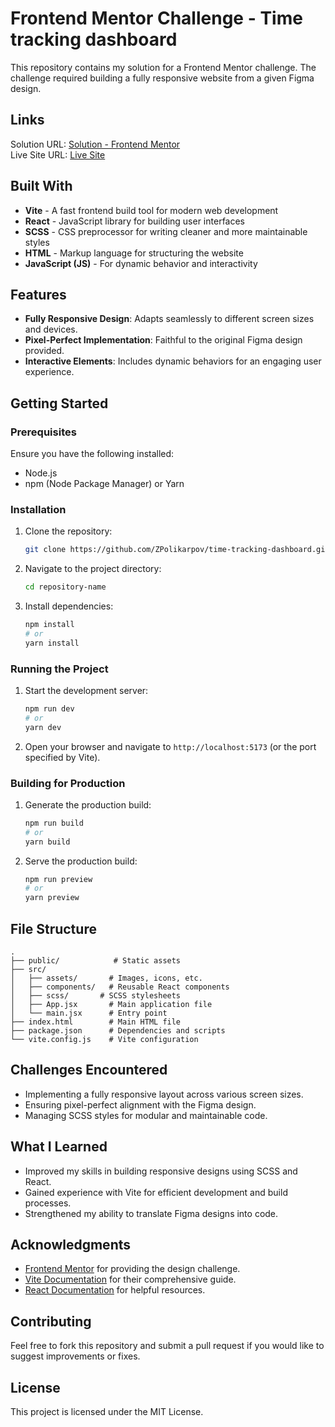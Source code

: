 
# Frontend Mentor Challenge - Time tracking dashboard

This repository contains my solution for a Frontend Mentor challenge. The challenge required building a fully responsive website from a given Figma design.

## Links

Solution URL: [Solution - Frontend Mentor](https://www.frontendmentor.io/solutions/time-tracking-dashboard-cmr3HqAB8J)\
Live Site URL: [Live Site](https://zpolikarpov.github.io/time-tracking-dashboard/)

## Built With
- **Vite** - A fast frontend build tool for modern web development
- **React** - JavaScript library for building user interfaces
- **SCSS** - CSS preprocessor for writing cleaner and more maintainable styles
- **HTML** - Markup language for structuring the website
- **JavaScript (JS)** - For dynamic behavior and interactivity

## Features
- **Fully Responsive Design**: Adapts seamlessly to different screen sizes and devices.
- **Pixel-Perfect Implementation**: Faithful to the original Figma design provided.
- **Interactive Elements**: Includes dynamic behaviors for an engaging user experience.

## Getting Started

### Prerequisites
Ensure you have the following installed:
- Node.js
- npm (Node Package Manager) or Yarn

### Installation
1. Clone the repository:
   ```bash
   git clone https://github.com/ZPolikarpov/time-tracking-dashboard.git
   ```
2. Navigate to the project directory:
   ```bash
   cd repository-name
   ```
3. Install dependencies:
   ```bash
   npm install
   # or
   yarn install
   ```

### Running the Project
1. Start the development server:
   ```bash
   npm run dev
   # or
   yarn dev
   ```
2. Open your browser and navigate to `http://localhost:5173` (or the port specified by Vite).

### Building for Production
1. Generate the production build:
   ```bash
   npm run build
   # or
   yarn build
   ```
2. Serve the production build:
   ```bash
   npm run preview
   # or
   yarn preview
   ```

## File Structure
```
.
├── public/            # Static assets
├── src/
│   ├── assets/       # Images, icons, etc.
│   ├── components/   # Reusable React components
│   ├── scss/       # SCSS stylesheets
│   ├── App.jsx       # Main application file
│   └── main.jsx      # Entry point
├── index.html        # Main HTML file
├── package.json      # Dependencies and scripts
└── vite.config.js    # Vite configuration
```

## Challenges Encountered
- Implementing a fully responsive layout across various screen sizes.
- Ensuring pixel-perfect alignment with the Figma design.
- Managing SCSS styles for modular and maintainable code.

## What I Learned
- Improved my skills in building responsive designs using SCSS and React.
- Gained experience with Vite for efficient development and build processes.
- Strengthened my ability to translate Figma designs into code.

## Acknowledgments
- [Frontend Mentor](https://www.frontendmentor.io/) for providing the design challenge.
- [Vite Documentation](https://vitejs.dev/) for their comprehensive guide.
- [React Documentation](https://reactjs.org/) for helpful resources.

## Contributing
Feel free to fork this repository and submit a pull request if you would like to suggest improvements or fixes.

## License
This project is licensed under the MIT License.


